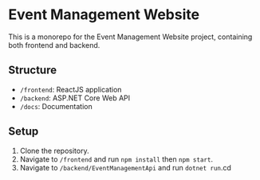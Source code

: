 # Event Management Website

This is a monorepo for the Event Management Website project, containing both frontend and backend.

## Structure
- `/frontend`: ReactJS application
- `/backend`: ASP.NET Core Web API
- `/docs`: Documentation

## Setup
1. Clone the repository.
2. Navigate to `/frontend` and run `npm install` then `npm start`.
3. Navigate to `/backend/EventManagementApi` and run `dotnet run`.cd
